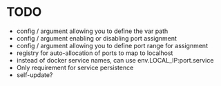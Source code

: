# TODO
- config / argument allowing you to define the var path
- config / argument enabling or disabling port assignment
- config / argument allowing you to define port range for assignment
- registry for auto-allocation of ports to map to localhost
- instead of docker service names, can use env.LOCAL_IP:port.service
- Only requirement for service persistence
- self-update?

